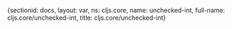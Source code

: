 {sectionid: docs, layout: var, ns: cljs.core, name: unchecked-int, full-name: cljs.core/unchecked-int,
  title: cljs.core/unchecked-int}
